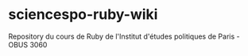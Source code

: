 # sciencespo-ruby-wiki
Repository du cours de Ruby de l'Institut d'études politiques de Paris - OBUS 3060
